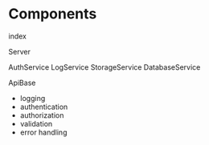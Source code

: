 
Components
==================================

index

Server

AuthService
LogService
StorageService
DatabaseService

ApiBase
  - logging
  - authentication
  - authorization
  - validation
  - error handling


